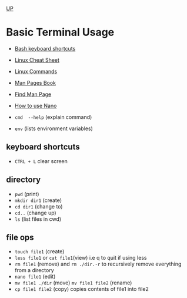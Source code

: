 [UP](../index.md)

# Basic Terminal Usage

- [Bash keyboard shortcuts](https://www.ostechnix.com/list-useful-bash-keyboard-shortcuts/)
- [Linux Cheat Sheet](https://www.cheatography.com/davechild/cheat-sheets/linux-command-line/pdf/)
- [Linux Commands](https://www.linuxtrainingacademy.com/linux-commands-cheat-sheet/)
- [Man Pages Book](https://tldr.sh/assets/tldr-book.pdf)
- [Find Man Page](https://tldr.ostera.io/ls)

- [How to use Nano](https://www.howtogeek.com/howto/42980/the-beginners-guide-to-nano-the-linux-command-line-text-editor/)

- `cmd  --help` (explain command)
- `env` (lists environment variables)

## keyboard shortcuts
- `CTRL + L` clear screen 

## directory
- `pwd` (print)
- `mkdir dir1` (create)
- `cd dir1` (change to)
- `cd..` (change up)
- `ls` (list files in cwd)

## file ops
- `touch file1` (create)
- `less file1` or `cat file1`(view) i.e q to quit if using less
- `rm file1` (remove) and `rm ./dir.-r` to recursively remove everything from a directory
- `nano file1` (edit)
- `mv file1 ./dir` (move) `mv file1 file2` (rename)
- `cp file1 file2` (copy) copies contents of file1 into file2
